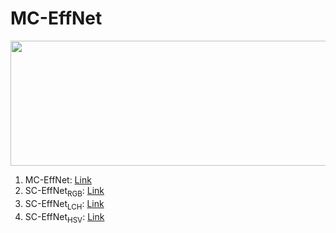 # MC-EffNet
<img src = "https://github.com/manjaryp/GANvsGraphicsvsReal/blob/main/images/mc-effnet3.png" width="800" height="200">

1. MC-EffNet: [Link](https://www.google.com)
2. SC-EffNet<sub>RGB</sub>: [Link](https://www.google.com)
3. SC-EffNet<sub>LCH</sub>: [Link](https://www.google.com)
4. SC-EffNet<sub>HSV</sub>: [Link](https://www.google.com)

